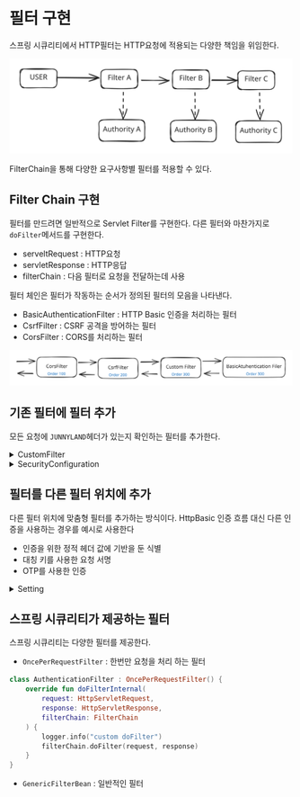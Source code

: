 # 필터 구현

스프링 시큐리티에서 HTTP필터는 HTTP요청에 적용되는 다양한 책임을 위임한다.

<img src="../../../.gitbook/assets/file.excalidraw (1) (1) (1) (1).svg" alt="" class="gitbook-drawing">

FilterChain을 통해 다양한 요구사항별 필터를 적용할 수 있다.

## Filter Chain 구현

필터를 만드려면 일반적으로 Servlet Filter를 구현한다. 다른 필터와 마찬가지로 `doFilter`메서드를 구현한다.

* serveltRequest : HTTP요청
* servletResponse : HTTP응답
* filterChain : 다음 필터로 요청을 전달하는데 사용

필터 체인은 필터가 작동하는 순서가 정의된 필터의 모음을 나타낸다.

* BasicAuthenticationFilter : HTTP Basic 인증을 처리하는 필터
* CsrfFilter : CSRF 공격을 방어하는 필터
* CorsFilter : CORS를 처리하는 필터

<img src="../../../.gitbook/assets/file.excalidraw (1) (1) (1).svg" alt="" class="gitbook-drawing">

## 기존 필터에 필터 추가

모든 요청에 `JUNNYLAND`헤더가 있는지 확인하는 필터를 추가한다.

<details>

<summary>CustomFilter</summary>

```kotlin
private const val KEY: String = "JUNNYLAND"

class CustomFilter : Filter {
    private val logger = LoggerFactory.getLogger(CustomFilter::class.java)
    override fun doFilter(request: ServletRequest, response: ServletResponse, filter: FilterChain) {
        logger.info("custom doFilter")
        (request as HttpServletRequest)
            .getHeader("JUNNYLAND")
            ?.takeIf { it == KEY }
            ?.let { filter.doFilter(request, response) }
            ?: (response as HttpServletResponse).setStatus(HttpServletResponse.SC_UNAUTHORIZED)
    }
}
```

</details>

<details>

<summary>SecurityConfiguration</summary>

```kotlin
@Bean
    fun securityFilterChain(http: HttpSecurity): SecurityFilterChain = http
        .addFilterBefore(CustomFilter(), BasicAuthenticationFilter::class.java) // before BasicAuthenticationFilter 전에 필터를 추가 한다
        .addFilterAfter(CustomFilter(), BasicAuthenticationFilter::class.java) // after BasicAuthenticationFilter 후에 필터를 추가 한다
        .build()
```

</details>

## 필터를 다른 필터 위치에 추가

다른 필터 위치에 맞춤형 필터를 추가하는 방식이다. HttpBasic 인증 흐름 대신 다른 인증을 사용하는 경우를 예시로 사용한다

* 인증을 위한 정적 헤더 값에 기반을 둔 식별
* 대칭 키를 사용한 요청 서명
* OTP를 사용한 인증

<details>

<summary>Setting</summary>

```kotlin
private const val KEY: String = "JUNNYLAND"

@Component
class CustomFilter : Filter {
    private val logger = LoggerFactory.getLogger(CustomFilter::class.java)
    override fun doFilter(request: ServletRequest, response: ServletResponse, filter: FilterChain) {
        logger.info("custom doFilter")
        val httpRequest = request as HttpServletRequest
        httpRequest.getHeader("JUNNYLAND")
            ?.takeIf { it == KEY }
            ?.let { filter.doFilter(request, response) }
            ?: (response as HttpServletResponse).setStatus(HttpServletResponse.SC_UNAUTHORIZED)
    }
}

@Configuration
@EnableWebSecurity
class SecurityConfiguration(
    private val customFilter: CustomFilter
) {


    @Bean
    fun securityFilterChain(http: HttpSecurity): SecurityFilterChain = http
        .addFilterAt(customFilter, BasicAuthenticationFilter::class.java)
        .build()
}
```

</details>

## 스프링 시큐리티가 제공하는 필터

스프링 시큐리티는 다양한 필터를 제공한다.

* `OncePerRequestFilter` : 한번만 요청을 처리 하는 필터

```kotlin
class AuthenticationFilter : OncePerRequestFilter() {
    override fun doFilterInternal(
        request: HttpServletRequest,
        response: HttpServletResponse,
        filterChain: FilterChain
    ) {
        logger.info("custom doFilter")
        filterChain.doFilter(request, response)
    }
}
```

* `GenericFilterBean` : 일반적인 필터
